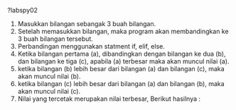 ?labspy02
1. Masukkan bilangan sebangak 3 buah bilangan.
2. Setelah memasukkan bilangan, maka program akan membandingkan ke 3 buah bilangan tersebut.
3. Perbandingan menggunakan statment if, elif, else.
4. Ketika bilangan pertama (a), dibandingkan dengan bilangan ke dua (b), dan bilangan ke tiga (c), apabila (a) terbesar maka akan muncul nilai (a).
5. ketika bilangan (b) lebih besar dari bilangan (a) dan bilangan (c), maka akan muncul nilai (b).
6. ketika bilangan (c) lebih besar dari bilangan (a) dan bilangan (b), maka akan muncul nilai (c).
7. Nilai yang tercetak merupakan nilai terbesar, Berikut hasilnya :

